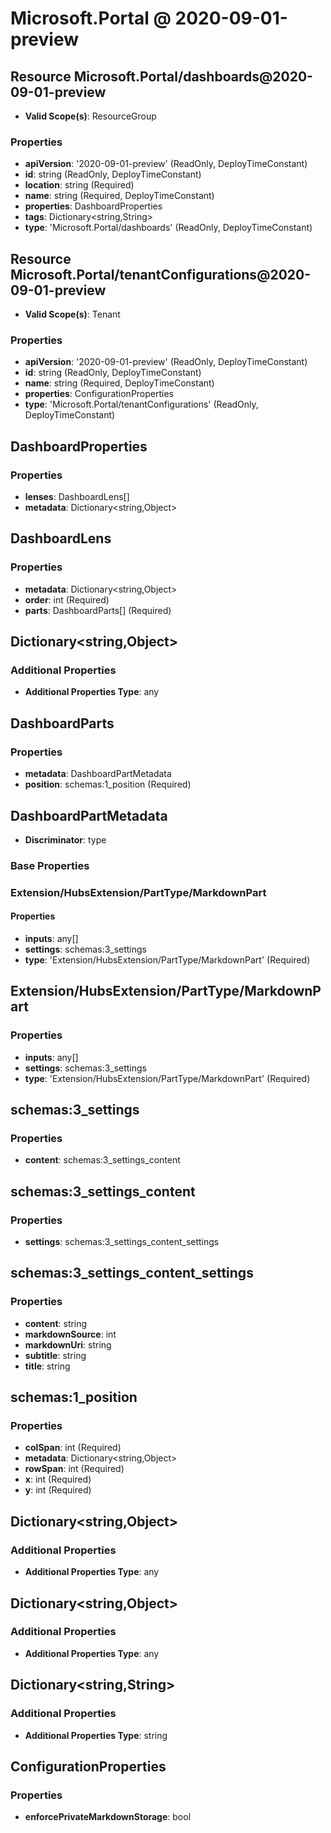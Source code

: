 # Microsoft.Portal @ 2020-09-01-preview

## Resource Microsoft.Portal/dashboards@2020-09-01-preview
* **Valid Scope(s)**: ResourceGroup
### Properties
* **apiVersion**: '2020-09-01-preview' (ReadOnly, DeployTimeConstant)
* **id**: string (ReadOnly, DeployTimeConstant)
* **location**: string (Required)
* **name**: string (Required, DeployTimeConstant)
* **properties**: DashboardProperties
* **tags**: Dictionary<string,String>
* **type**: 'Microsoft.Portal/dashboards' (ReadOnly, DeployTimeConstant)

## Resource Microsoft.Portal/tenantConfigurations@2020-09-01-preview
* **Valid Scope(s)**: Tenant
### Properties
* **apiVersion**: '2020-09-01-preview' (ReadOnly, DeployTimeConstant)
* **id**: string (ReadOnly, DeployTimeConstant)
* **name**: string (Required, DeployTimeConstant)
* **properties**: ConfigurationProperties
* **type**: 'Microsoft.Portal/tenantConfigurations' (ReadOnly, DeployTimeConstant)

## DashboardProperties
### Properties
* **lenses**: DashboardLens[]
* **metadata**: Dictionary<string,Object>

## DashboardLens
### Properties
* **metadata**: Dictionary<string,Object>
* **order**: int (Required)
* **parts**: DashboardParts[] (Required)

## Dictionary<string,Object>
### Additional Properties
* **Additional Properties Type**: any

## DashboardParts
### Properties
* **metadata**: DashboardPartMetadata
* **position**: schemas:1_position (Required)

## DashboardPartMetadata
* **Discriminator**: type
### Base Properties
### Extension/HubsExtension/PartType/MarkdownPart
#### Properties
* **inputs**: any[]
* **settings**: schemas:3_settings
* **type**: 'Extension/HubsExtension/PartType/MarkdownPart' (Required)


## Extension/HubsExtension/PartType/MarkdownPart
### Properties
* **inputs**: any[]
* **settings**: schemas:3_settings
* **type**: 'Extension/HubsExtension/PartType/MarkdownPart' (Required)

## schemas:3_settings
### Properties
* **content**: schemas:3_settings_content

## schemas:3_settings_content
### Properties
* **settings**: schemas:3_settings_content_settings

## schemas:3_settings_content_settings
### Properties
* **content**: string
* **markdownSource**: int
* **markdownUri**: string
* **subtitle**: string
* **title**: string

## schemas:1_position
### Properties
* **colSpan**: int (Required)
* **metadata**: Dictionary<string,Object>
* **rowSpan**: int (Required)
* **x**: int (Required)
* **y**: int (Required)

## Dictionary<string,Object>
### Additional Properties
* **Additional Properties Type**: any

## Dictionary<string,Object>
### Additional Properties
* **Additional Properties Type**: any

## Dictionary<string,String>
### Additional Properties
* **Additional Properties Type**: string

## ConfigurationProperties
### Properties
* **enforcePrivateMarkdownStorage**: bool


